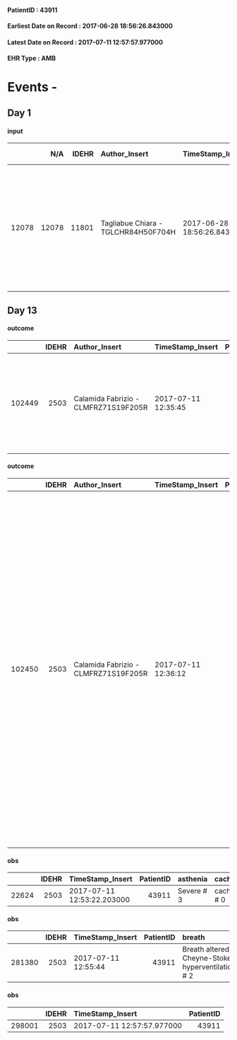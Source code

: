 
#### PatientID : 43911
#### Earliest Date on Record : 2017-06-28 18:56:26.843000
#### Latest Date on Record : 2017-07-11 12:57:57.977000
#### EHR Type : AMB

# Events - 

## Day 1

#### input
|       |    N/A |   IDEHR | Author_Insert                       | TimeStamp_Insert           | EHRType   |   PatientID |   IDDigitalSignDocument | persone_vicine   |   Unnamed: 0_x.1 |   IDANAMNESI_SOCIALE | Patient   | FamigliaAltro   | Paziente_T   | FamigliaAltro_T   |   Non_Rilevabile_x.1 | Note_Non_Rilevabile_x.1   | opt_Problemi   | chk_contr_sintomi   | opt_paziente_a   | opt_famiglia_a   | opt_adeguatezza   | opt_paziente_solo   | ds_note_con                                                                                                                                                 | opt_presente_assente   | Presenza_minori   | Caregiver_principale   | opt_capacita     | opt_necessario   | opt_presente   | opt_risorse_ec   | opt_paziente_psi   | opt_Ins_vol   | opt_esenzione   | opt_inv_civile   |   ds_codice_es | Needs     | Domestic partnership    | Fragility   | opt_disponibilita_f   | opt_indennita_acc   | opt_legge   | opt_famiglia_psi   | opt_disponibilit_paz   |
|------:|-------:|--------:|:------------------------------------|:---------------------------|:----------|------------:|------------------------:|:-----------------|-----------------:|---------------------:|:----------|:----------------|:-------------|:------------------|---------------------:|:--------------------------|:---------------|:--------------------|:-----------------|:-----------------|:------------------|:--------------------|:------------------------------------------------------------------------------------------------------------------------------------------------------------|:-----------------------|:------------------|:-----------------------|:-----------------|:-----------------|:---------------|:-----------------|:-------------------|:--------------|:----------------|:-----------------|---------------:|:----------|:------------------------|:------------|:----------------------|:--------------------|:------------|:-------------------|:-----------------------|
| 12078 |  12078 |   11801 | Tagliabue Chiara - TGLCHR84H50F704H | 2017-06-28 18:56:26.843000 | AMB       |       43911 |                  798060 | N/A              |             6494 |                 4103 | Si#1      | Si#1            | Si#1         | Si#1              |                    0 | NR                        | No#0           | controllo sintomi#0 | Congruenti#1     | Congruenti#1     | Si#1              | No#0                | Il paziente attualmente si √® trasferito presso il domicilio del figlio Luca, coniugato con due figli che sono attualmente fuori casa per motivi di studio. | Presente#1             | Si#1              | caregiver              | Incrementabile#1 | Si#1             | Si#1           | Adeguate#1       | No#0               | No#0          | Si#1            | No#0             |             48 | Clinici#0 | Figli#2;Altri parenti#3 | nessuna#0   | Si#1                  | No#0                | No#0        | No#0               | Si#1                   |


## Day 13

#### outcome
|        |   IDEHR | Author_Insert                        | TimeStamp_Insert    |   PatientID |   IDDigitalSignDocument |   IDPAI_VIDAS | opt_problem                                                |   opt_problem_num | opt_obiettivo                                                                                                   |   opt_obiettivo_num | opt_stato_problema   |   opt_stato_problema_num | opt_interventi                                                                   |   opt_interventi_num |
|-------:|--------:|:-------------------------------------|:--------------------|------------:|------------------------:|--------------:|:-----------------------------------------------------------|------------------:|:----------------------------------------------------------------------------------------------------------------|--------------------:|:---------------------|-------------------------:|:---------------------------------------------------------------------------------|---------------------:|
| 102449 |    2503 | Calamida Fabrizio - CLMFRZ71S19F205R | 2017-07-11 12:35:45 |       43911 |                  811225 |        104699 | Alteration or risk of impairment of lung function # 26 = 0 |                 3 | The patient will present deeper breaths with effective removal of the pulmonary secretions, if present # 43 = 0 |                   4 | Open Problem # 1     |                        1 | Implementation PAI - Evaluate the effectiveness of drug administration # 234 = 0 |                    4 |

#### outcome
|        |   IDEHR | Author_Insert                        | TimeStamp_Insert    |   PatientID |   IDDigitalSignDocument |   IDPAI_VIDAS | opt_problem                                                                |   opt_problem_num | opt_obiettivo                                                   |   opt_obiettivo_num | opt_stato_problema   |   opt_stato_problema_num | opt_interventi                                                                                                                                                                                                                                                                                                                                                                                                                                                                                               |   opt_interventi_num |
|-------:|--------:|:-------------------------------------|:--------------------|------------:|------------------------:|--------------:|:---------------------------------------------------------------------------|------------------:|:----------------------------------------------------------------|--------------------:|:---------------------|-------------------------:|:-------------------------------------------------------------------------------------------------------------------------------------------------------------------------------------------------------------------------------------------------------------------------------------------------------------------------------------------------------------------------------------------------------------------------------------------------------------------------------------------------------------|---------------------:|
| 102450 |    2503 | Calamida Fabrizio - CLMFRZ71S19F205R | 2017-07-11 12:36:12 |       43911 |                  811226 |        104700 | Alteration of comfort associated with chronic pain and / or acute # 29 = 0 |                 2 | The patient riferir√ † ¬ † a satisfactory pain control # 56 = 0 |                   1 | Open Problem # 1     |                        1 | PAI Implementation - therapeutic upgrading # 441; PAI Implementation - properly administer the drugs as prescription # 442; Implementation PAI - Evaluate the effectiveness of drug delivery # 443; Education - educating the caregiver / patient recognition / treatment of the symptom # 446; PAI Implementation - therapeutic upgrading # 441 = 0; PAI Implementation - properly administer the drugs as prescription # 442 = 0; PAI Implementation - to evaluate the efficacy of drug delivery # 443 = 0 |                    2 |

#### obs
|       |   IDEHR | TimeStamp_Insert           |   PatientID | asthenia   | cachexia     | dyspnoea              | body_temp    | agitation_behavior_freq   | cognitive_state           |
|------:|--------:|:---------------------------|------------:|:-----------|:-------------|:----------------------|:-------------|:--------------------------|:--------------------------|
| 22624 |    2503 | 2017-07-11 12:53:22.203000 |       43911 | Severe # 3 | cachexia # 0 | applicant at rest # 5 | Apyrexia # 0 | agitated at times # 2     | continuously confused # 1 |

#### obs
|        |   IDEHR | TimeStamp_Insert    |   PatientID | breath                                             | consolability                                 | body_language                             | facial_expression                       |
|-------:|--------:|:--------------------|------------:|:---------------------------------------------------|:----------------------------------------------|:------------------------------------------|:----------------------------------------|
| 281380 |    2503 | 2017-07-11 12:55:44 |       43911 | Breath altered. Cheyne-Stokes hyperventilation # 2 | Distracted or reassured by voice or touch # 1 | Teso. nervous movements. Restlessness # 1 | Sad, anxious, contracted (frowning) # 1 |

#### obs
|        |   IDEHR | TimeStamp_Insert           |   PatientID |
|-------:|--------:|:---------------------------|------------:|
| 298001 |    2503 | 2017-07-11 12:57:57.977000 |       43911 |



